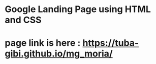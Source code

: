 # Google Landing Page using HTML and CSS
# page link is here : https://tuba-gibi.github.io/mg_moria/
